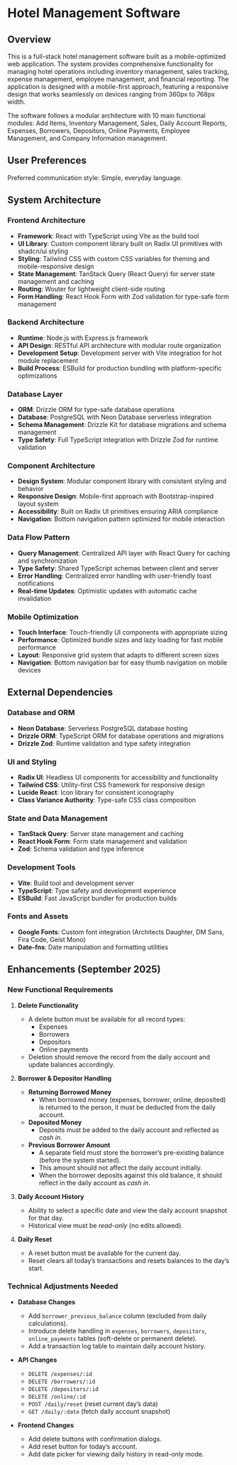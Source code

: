 # Hotel Management Software

## Overview

This is a full-stack hotel management software built as a mobile-optimized web application. The system provides comprehensive functionality for managing hotel operations including inventory management, sales tracking, expense management, employee management, and financial reporting. The application is designed with a mobile-first approach, featuring a responsive design that works seamlessly on devices ranging from 360px to 768px width.

The software follows a modular architecture with 10 main functional modules: Add Items, Inventory Management, Sales, Daily Account Reports, Expenses, Borrowers, Depositors, Online Payments, Employee Management, and Company Information management.

## User Preferences

Preferred communication style: Simple, everyday language.

## System Architecture

### Frontend Architecture
- **Framework**: React with TypeScript using Vite as the build tool
- **UI Library**: Custom component library built on Radix UI primitives with shadcn/ui styling
- **Styling**: Tailwind CSS with custom CSS variables for theming and mobile-responsive design
- **State Management**: TanStack Query (React Query) for server state management and caching
- **Routing**: Wouter for lightweight client-side routing
- **Form Handling**: React Hook Form with Zod validation for type-safe form management

### Backend Architecture
- **Runtime**: Node.js with Express.js framework
- **API Design**: RESTful API architecture with modular route organization
- **Development Setup**: Development server with Vite integration for hot module replacement
- **Build Process**: ESBuild for production bundling with platform-specific optimizations

### Database Layer
- **ORM**: Drizzle ORM for type-safe database operations
- **Database**: PostgreSQL with Neon Database serverless integration
- **Schema Management**: Drizzle Kit for database migrations and schema management
- **Type Safety**: Full TypeScript integration with Drizzle Zod for runtime validation

### Component Architecture
- **Design System**: Modular component library with consistent styling and behavior
- **Responsive Design**: Mobile-first approach with Bootstrap-inspired layout system
- **Accessibility**: Built on Radix UI primitives ensuring ARIA compliance
- **Navigation**: Bottom navigation pattern optimized for mobile interaction

### Data Flow Pattern
- **Query Management**: Centralized API layer with React Query for caching and synchronization
- **Type Safety**: Shared TypeScript schemas between client and server
- **Error Handling**: Centralized error handling with user-friendly toast notifications
- **Real-time Updates**: Optimistic updates with automatic cache invalidation

### Mobile Optimization
- **Touch Interface**: Touch-friendly UI components with appropriate sizing
- **Performance**: Optimized bundle sizes and lazy loading for fast mobile performance
- **Layout**: Responsive grid system that adapts to different screen sizes
- **Navigation**: Bottom navigation bar for easy thumb navigation on mobile devices

## External Dependencies

### Database and ORM
- **Neon Database**: Serverless PostgreSQL database hosting
- **Drizzle ORM**: TypeScript ORM for database operations and migrations
- **Drizzle Zod**: Runtime validation and type safety integration

### UI and Styling
- **Radix UI**: Headless UI components for accessibility and functionality
- **Tailwind CSS**: Utility-first CSS framework for responsive design
- **Lucide React**: Icon library for consistent iconography
- **Class Variance Authority**: Type-safe CSS class composition

### State and Data Management
- **TanStack Query**: Server state management and caching
- **React Hook Form**: Form state management and validation
- **Zod**: Schema validation and type inference

### Development Tools
- **Vite**: Build tool and development server
- **TypeScript**: Type safety and development experience
- **ESBuild**: Fast JavaScript bundler for production builds

### Fonts and Assets
- **Google Fonts**: Custom font integration (Architects Daughter, DM Sans, Fira Code, Geist Mono)
- **Date-fns**: Date manipulation and formatting utilities

## Enhancements (September 2025)

### New Functional Requirements

1. **Delete Functionality**
   - A delete button must be available for all record types:
     - Expenses
     - Borrowers
     - Depositors
     - Online payments
   - Deletion should remove the record from the daily account and update balances accordingly.

2. **Borrower & Depositor Handling**
   - **Returning Borrowed Money**
     - When borrowed money (expenses, borrower, online, deposited) is returned to the person, it must be deducted from the daily account.
   - **Deposited Money**
     - Deposits must be added to the daily account and reflected as *cash in*.
   - **Previous Borrower Amount**
     - A separate field must store the borrower’s pre-existing balance (before the system started).
     - This amount should not affect the daily account initially.
     - When the borrower deposits against this old balance, it should reflect in the daily account as *cash in*.

3. **Daily Account History**
   - Ability to select a specific date and view the daily account snapshot for that day.
   - Historical view must be *read-only* (no edits allowed).

4. **Daily Reset**
   - A reset button must be available for the current day.
   - Reset clears all today’s transactions and resets balances to the day’s start.

### Technical Adjustments Needed

- **Database Changes**
  - Add `borrower_previous_balance` column (excluded from daily calculations).
  - Introduce delete handling in `expenses`, `borrowers`, `depositors`, `online_payments` tables (soft-delete or permanent delete).
  - Add a transaction log table to maintain daily account history.

- **API Changes**
  - `DELETE /expenses/:id`
  - `DELETE /borrowers/:id`
  - `DELETE /depositors/:id`
  - `DELETE /online/:id`
  - `POST /daily/reset` (reset current day’s data)
  - `GET /daily/:date` (fetch daily account snapshot)

- **Frontend Changes**
  - Add delete buttons with confirmation dialogs.
  - Add reset button for today’s account.
  - Add date picker for viewing daily history in read-only mode.
